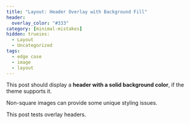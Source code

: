 ```yaml
---
title: "Layout: Header Overlay with Background Fill"
header:
  overlay_color: "#333"
category: [minimal-mistakes]
hidden: trueies:
  - Layout
  - Uncategorized
tags:
  - edge case
  - image
  - layout
---
```


This post should display a **header with a solid background color**, if the theme supports it.

Non-square images can provide some unique styling issues.

This post tests overlay headers.
<!--stackedit_data:
eyJoaXN0b3J5IjpbNDI2NzA3NjQ5LDE4ODgwMzUzOThdfQ==
-->